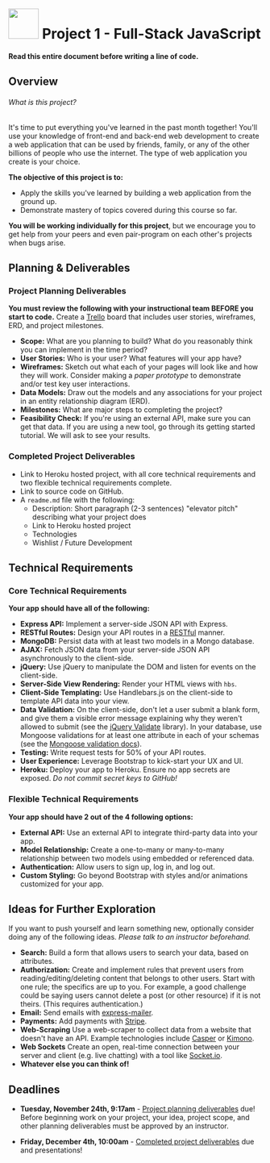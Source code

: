 # <img src="https://cloud.githubusercontent.com/assets/7833470/10899314/63829980-8188-11e5-8cdd-4ded5bcb6e36.png" height="60"> Project 1 - Full-Stack JavaScript

**Read this entire document before writing a line of code.**

## Overview

###### What is this project?

It's time to put everything you've learned in the past month together! You'll use your knowledge of front-end and back-end web development to create a web application that can be used by friends, family, or any of the other billions of people who use the internet. The type of web application you create is your choice.

**The objective of this project is to:**

  * Apply the skills you've learned by building a web application from the ground up.
  * Demonstrate mastery of topics covered during this course so far.

**You will be working individually for this project**, but we encourage you to get help from your peers and even pair-program on each other's projects when bugs arise.

## Planning & Deliverables

### Project Planning Deliverables

**You must review the following with your instructional team BEFORE you start to code.** Create a <a href="https://trello.com" target="_blank">Trello</a> board that includes user stories, wireframes, ERD, and project milestones.

* **Scope:** What are you planning to build? What do you reasonably think you can implement in the time period?
* **User Stories:** Who is your user? What features will your app have?
* **Wireframes:** Sketch out what each of your pages will look like and how they will work. Consider making a *paper prototype* to demonstrate and/or test key user interactions.
* **Data Models:** Draw out the models and any associations for your project in an entity relationship diagram (ERD).
* **Milestones:** What are major steps to completing the project?
* **Feasibility Check:** If you're using an external API, make sure you can get that data. If you are using a new tool, go through its getting started tutorial. We will ask to see your results.

### Completed Project Deliverables

* Link to Heroku hosted project, with all core technical requirements and two flexible technical requirements complete.
* Link to source code on GitHub.
* A `readme.md` file with the following:
  * Description: Short paragraph (2-3 sentences) "elevator pitch" describing what your project does
  * Link to Heroku hosted project
  * Technologies
  * Wishlist / Future Development

## Technical Requirements

### Core Technical Requirements

**Your app should have all of the following:**

* **Express API:** Implement a server-side JSON API with Express.
* **RESTful Routes:** Design your API routes in a <a href="http://restfulrouting.com/mappings/resources" target="_blank">RESTful</a> manner.
* **MongoDB:** Persist data with at least two models in a Mongo database.
* **AJAX:** Fetch JSON data from your server-side JSON API asynchronously to the client-side.
* **jQuery:** Use jQuery to manipulate the DOM and listen for events on the client-side.
* **Server-Side View Rendering:** Render your HTML views with `hbs`.
* **Client-Side Templating:** Use Handlebars.js on the client-side to template API data into your view.
* **Data Validation:** On the client-side, don't let a user submit a blank form, and give them a visible error message explaining why they weren't allowed to submit (see the <a href="http://jqueryvalidation.org/" target="_blank">jQuery Validate</a> library). In your database, use Mongoose validations for at least one attribute in each of your schemas (see the <a href="http://mongoosejs.com/docs/validation.html" target="_blank">Mongoose validation docs</a>).
* **Testing:** Write request tests for 50% of your API routes.
* **User Experience:** Leverage Bootstrap to kick-start your UX and UI.
* **Heroku:** Deploy your app to Heroku. Ensure no app secrets are exposed. *Do not commit secret keys to GitHub!*

### Flexible Technical Requirements

**Your app should have 2 out of the 4 following options:**

* **External API:** Use an external API to integrate third-party data into your app.
* **Model Relationship:** Create a one-to-many or many-to-many relationship between two models using embedded or referenced data.
* **Authentication:** Allow users to sign up, log in, and log out.
* **Custom Styling:** Go beyond Bootstrap with styles and/or animations customized for your app.

## Ideas for Further Exploration

If you want to push yourself and learn something new, optionally consider doing any of the following ideas. *Please talk to an instructor beforehand.*

* **Search:** Build a form that allows users to search your data, based on attributes.
* **Authorization:** Create and implement rules that prevent users from reading/editing/deleting content that belongs to other users. Start with one rule; the specifics are up to you. For example, a good challenge could be saying users cannot delete a post (or other resource) if it is not theirs. (This requires authentication.)
* **Email:** Send emails with <a href="https://github.com/RGBboy/express-mailer" target="_blank">express-mailer</a>.
* **Payments:** Add payments with <a href="https://stripe.com" target="_blank">Stripe</a>.
* **Web-Scraping** Use a web-scraper to collect data from a website that doesn't have an API. Example technologies include <a href="http://casperjs.org" target="_blank">Casper</a> or <a href="https://www.kimonolabs.com" target="_blank">Kimono</a>.
* **Web Sockets** Create an open, real-time connection between your server and client (e.g. live chatting) with a tool like <a href="http://socket.io" target="_blank">Socket.io</a>.
* **Whatever else you can think of!**

## Deadlines

* **Tuesday, November 24th, 9:17am** - [Project planning deliverables](#project-planning-deliverables) due! Before beginning work on your project, your idea, project scope, and other planning deliverables must be approved by an instructor.

* **Friday, December 4th, 10:00am** - [Completed project deliverables](#completed-project-deliverables) due and presentations!

<!-- ## Submission

* Google doc (GitHub + Heroku links) -->

<!-- ## Resources & Support

* Documentation, tutorials, Stack Overflow, module notes
* Your classmates - even though this is an individual project, we encourage you to get help from your peers and even pair-program on each other's projects. -->

<!-- * Instructor/student stand-ups every morning at 10:00am
* Scheduled 1:1 meetings for each student throughout the week
* Break-out lessons on selected topics as needed
* Instructors and DIR available in the classroom each weekday (will be taking turns)
* Evening and weekend TAs -->

<!-- ## Instructor Groups

Each student has an assigned instructor, splitting the class into three informal groups. Your instructor will approve your project, lead your morning stand-ups (with the rest of your group), meet with you for 1:1s, and give you feedback after the project. Outside of those structured activities, you're welcome and encouraged to work with other instructors and students from any group you'd like!

### Ben

### Cameron

### Erik -->
